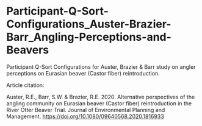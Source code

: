 # Participant-Q-Sort-Configurations_Auster-Brazier-Barr_Angling-Perceptions-and-Beavers
Participant Q-Sort Configurations for Auster, Brazier &amp; Barr study on angler perceptions on Eurasian beaver (Castor fiber) reintroduction.

Article citation:

Auster, R.E., Barr, S.W. & Brazier, R.E. 2020. Alternative perspectives of the angling community on Eurasian beaver (Castor fiber) reintroduction in the River Otter Beaver Trial. Journal of Environmental Planning and Management. https://doi.org/10.1080/09640568.2020.1816933
